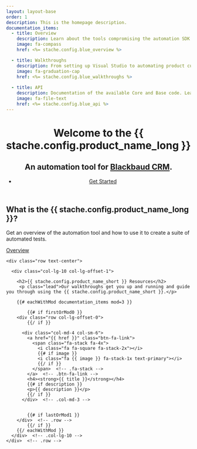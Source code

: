 ```yaml
---
layout: layout-base
order: 1
description: This is the homepage description.
documentation_items:
  - title: Overview
    description: Learn about the tools compromising the automation SDK and how they work together.
    image: fa-compass
    href: <%= stache.config.blue_overview %>

  - title: Walkthroughs
    description: From setting up Visual Studio to automating product customizations, learn how to use the SDK with our tutorials.
    image: fa-graduation-cap
    href: <%= stache.config.blue_walkthroughs %>
    
  - title: API
    description: Documentation of the available Core and Base code. Learn what out-of-the-box functionality comes with the SDK.
    image: fa-file-text
    href: <%= stache.config.blue_api %>
---
```


<header class="welcome" data-stellar-background-ratio="0.5">
  <div class="text-vertical-center">
    <h1>Welcome to the {{ stache.config.product_name_long }}</h1>
    <h2>An automation tool for <a class="welcome-header-link" href="https://www.blackbaud.com/fundraising-crm/blackbaud-nonprofit-crm">Blackbaud CRM</a>.</h2>
    <ul class="list-inline">
      <li>
        <a href="{{stache.config.blue_walkthroughs_101}}" class="btn btn-lg btn-primary">Get Started</a>
      </li>
    </ul>
  </div>
</header>

<section id="about" class="about section-padding">
  <div class="container">
    <div class="row">
      <div class="col-sm-12 text-center">
        <h2>What is the {{ stache.config.product_name_long }}?</h2>
        <p class="lead">Get an overview of the automation tool and how to use it to create a suite of automated tests.</p>
        <p><a href="{{stache.config.blue_overview}}" class="btn btn-lg btn-primary">Overview</a></p>
      </div>  <!-- .col-sm-12 -->
    </div>  <!-- .row -->
  </div>  <!-- .container -->
</section>  <!-- .about -->

<section id="features" class="learn section-padding bg-primary">
  <div class="container">
  
    <div class="row text-center">
    
      <div class="col-lg-10 col-lg-offset-1">
        
        <h2>{{ stache.config.product_name_short }} Resources</h2>
         <p class="lead">Our walkthroughs get you up and running and guide you through using the {{ stache.config.product_name_short }}.</p>
         
        {{# eachWithMod documentation_items mod=3 }}

            {{# if firstOrMod0 }}
        <div class="row col-lg-offset-0"> 
            {{/ if }}
          
          <div class="col-md-4 col-sm-6">
            <a href="{{ href }}" class="btn-fa-link">
              <span class="fa-stack fa-4x">
                <i class="fa fa-square fa-stack-2x"></i>
                {{# if image }}
                <i class="fa {{ image }} fa-stack-1x text-primary"></i>
                {{/ if }}
              </span>  <!-- .fa-stack -->
            </a>  <!-- .btn-fa-link -->
            <h4><strong>{{ title }}</strong></h4>
            {{# if description }}
            <p>{{ description }}</p>
            {{/ if }}
          </div>  <!-- .col-md-3 -->
          
          
            {{# if lastOrMod1 }}
        </div>  <!-- .row -->
            {{/ if }}
        {{/ eachWithMod }}
      </div>  <!-- .col-lg-10 -->
    </div>  <!-- .row -->
  </div>  <!-- .container -->
</section>  <!-- .learn -->

<!--
<section id="start" class="start section-padding">
  <div class="container">
    <div class="row">
      <div class="col-sm-12">
        <h2>Get Help</h2>
        <p>Got questions?  We want to help! 
          Check out <a href="{{ stache.config.stache_docs_resources_faq }}">frequently asked questions</a></p>
      </div>  
    </div>  
  </div>  
</section>
-->